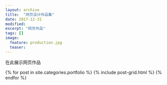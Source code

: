 ```yaml
---
layout: archive
title:  "网页设计作品集"
date: 2017-12-31
modified:
excerpt: "网页作品"
tags: []
image: 
  feature: production.jpg
  teaser:
---
```


在此展示网页作品

<div class="tiles">
{% for post in site.categories.portfolio %}
  {% include post-grid.html %}
{% endfor %}
</div><!-- /.tiles 把所有categories 有 portfolio 的列出來-->

